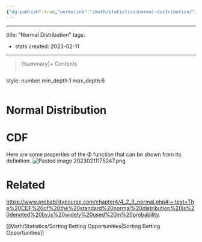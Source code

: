 ```yaml
---
{"dg-publish":true,"permalink":"/math/statistics/normal-distribution/"}
---
```



---
title:  "Normal Distribution"
tags:
- stats
created: 2023-02-11
---

>[!summary]+ Contents
>```toc
style: number
min_depth:1
max_depth:6 
>```


# Normal Distribution

# CDF
Here are some properties of the Φ function that can be shown from its definition.
![Pasted image 20230211175247.png](/img/user/Math/Statistics/attachments/Pasted%20image%2020230211175247.png)
# Related
https://www.probabilitycourse.com/chapter4/4_2_3_normal.php#:~:text=The%20CDF%20of%20the%20standard%20normal%20distribution%20is%20denoted%20by,is%20widely%20used%20in%20probability.

[[Math/Statistics/Sorting Betting Opportunities\|Sorting Betting Opportunities]]